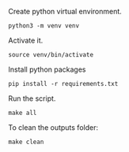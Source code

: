 Create python virtual environment.

``` 
python3 -m venv venv
```

Activate it.

``` 
source venv/bin/activate
```

Install python packages

``` 
pip install -r requirements.txt
```

Run the script.
``` 
make all
```

To clean the outputs folder:
``` 
make clean
```

